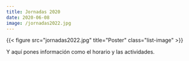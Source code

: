 ```yaml
---
title: Jornadas 2020
date: 2020-06-08
image: /jornadas2022.jpg
---
```


{{< figure src="jornadas2022.jpg" title="Poster" class="list-image" >}}


Y aquí pones información como el horario y las actividades.
